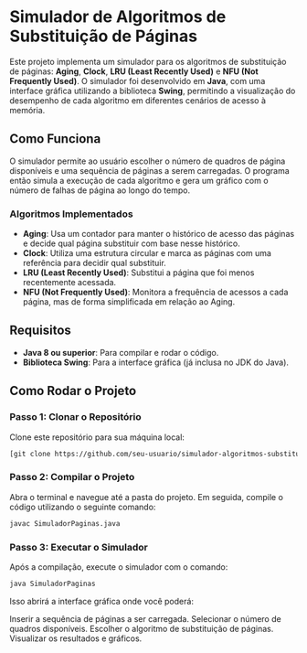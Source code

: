 # Simulador de Algoritmos de Substituição de Páginas

Este projeto implementa um simulador para os algoritmos de substituição de páginas: **Aging**, **Clock**, **LRU (Least Recently Used)** e **NFU (Not Frequently Used)**. O simulador foi desenvolvido em **Java**, com uma interface gráfica utilizando a biblioteca **Swing**, permitindo a visualização do desempenho de cada algoritmo em diferentes cenários de acesso à memória.

## Como Funciona

O simulador permite ao usuário escolher o número de quadros de página disponíveis e uma sequência de páginas a serem carregadas. O programa então simula a execução de cada algoritmo e gera um gráfico com o número de falhas de página ao longo do tempo.

### Algoritmos Implementados

- **Aging**: Usa um contador para manter o histórico de acesso das páginas e decide qual página substituir com base nesse histórico.
- **Clock**: Utiliza uma estrutura circular e marca as páginas com uma referência para decidir qual substituir.
- **LRU (Least Recently Used)**: Substitui a página que foi menos recentemente acessada.
- **NFU (Not Frequently Used)**: Monitora a frequência de acessos a cada página, mas de forma simplificada em relação ao Aging.

## Requisitos

- **Java 8 ou superior**: Para compilar e rodar o código.
- **Biblioteca Swing**: Para a interface gráfica (já inclusa no JDK do Java).

## Como Rodar o Projeto

### Passo 1: Clonar o Repositório

Clone este repositório para sua máquina local:

```bash
[git clone https://github.com/seu-usuario/simulador-algoritmos-substituicao.git](https://github.com/GuilhermeAraujo63/Simulador-de-Sistema-de-Arquivos.git)
```

### Passo 2: Compilar o Projeto

Abra o terminal e navegue até a pasta do projeto. Em seguida, compile o código utilizando o seguinte comando:

```bash
javac SimuladorPaginas.java
```

### Passo 3: Executar o Simulador

Após a compilação, execute o simulador com o comando:

```bash
java SimuladorPaginas
```

Isso abrirá a interface gráfica onde você poderá:

Inserir a sequência de páginas a ser carregada.
Selecionar o número de quadros disponíveis.
Escolher o algoritmo de substituição de páginas.
Visualizar os resultados e gráficos.
